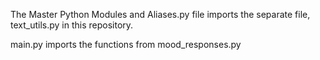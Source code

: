 The Master Python Modules and Aliases.py file imports the separate file, text_utils.py in this repository.

main.py imports the functions from mood_responses.py
